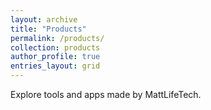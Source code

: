 ```yaml
---
layout: archive
title: "Products"
permalink: /products/
collection: products
author_profile: true
entries_layout: grid
---
```


Explore tools and apps made by MattLifeTech.
